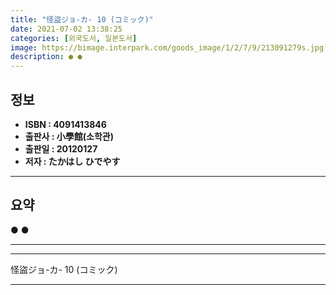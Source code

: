 ```yaml
---
title: "怪盜ジョ-カ- 10 (コミック)"
date: 2021-07-02 13:38:25
categories: [외국도서, 일본도서]
image: https://bimage.interpark.com/goods_image/1/2/7/9/213091279s.jpg
description: ● ●
---
```


## **정보**

- **ISBN : 4091413846**
- **출판사 : 小學館(소학관)**
- **출판일 : 20120127**
- **저자 : たかはし ひでやす**

------



## **요약**

●  ●  

------



------


怪盜ジョ-カ- 10 (コミック) 

------


